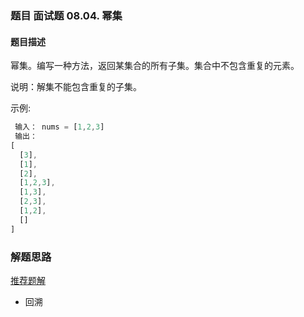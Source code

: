 ### 题目 面试题 08.04. 幂集
#### 题目描述
幂集。编写一种方法，返回某集合的所有子集。集合中不包含重复的元素。

说明：解集不能包含重复的子集。

示例:

```js
 输入： nums = [1,2,3]
 输出：
[
  [3],
  [1],
  [2],
  [1,2,3],
  [1,3],
  [2,3],
  [1,2],
  []
]
```

### 解题思路
[推荐题解](https://leetcode-cn.com/problems/power-set-lcci/solution/hui-su-wei-yun-suan-deng-gong-4chong-fang-shi-jie-/)
- 回溯